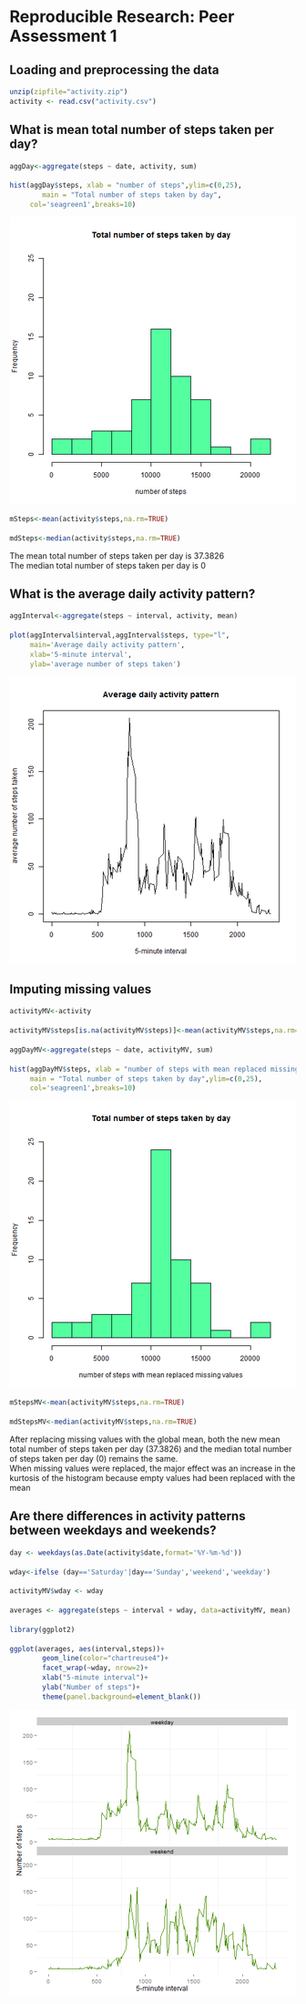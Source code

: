# Reproducible Research: Peer Assessment 1


## Loading and preprocessing the data


```r
unzip(zipfile="activity.zip")
activity <- read.csv("activity.csv")
```

## What is mean total number of steps taken per day?


```r
aggDay<-aggregate(steps ~ date, activity, sum)

hist(aggDay$steps, xlab = "number of steps",ylim=c(0,25),
        main = "Total number of steps taken by day",
     col='seagreen1',breaks=10)
```

![plot of chunk question1](figure/question1.png) 

```r
mSteps<-mean(activity$steps,na.rm=TRUE)

mdSteps<-median(activity$steps,na.rm=TRUE)
```
The mean total number of steps taken per day is 37.3826  
The median total number of steps taken per day is 0

## What is the average daily activity pattern?


```r
aggInterval<-aggregate(steps ~ interval, activity, mean)

plot(aggInterval$interval,aggInterval$steps, type="l",
     main='Average daily activity pattern',
     xlab='5-minute interval',
     ylab='average number of steps taken')
```

![plot of chunk question2](figure/question2.png) 

## Imputing missing values

```r
activityMV<-activity

activityMV$steps[is.na(activityMV$steps)]<-mean(activityMV$steps,na.rm=TRUE)

aggDayMV<-aggregate(steps ~ date, activityMV, sum)

hist(aggDayMV$steps, xlab = "number of steps with mean replaced missing values",
     main = "Total number of steps taken by day",ylim=c(0,25),
     col='seagreen1',breaks=10)
```

![plot of chunk missingvalues](figure/missingvalues.png) 

```r
mStepsMV<-mean(activityMV$steps,na.rm=TRUE)

mdStepsMV<-median(activityMV$steps,na.rm=TRUE)
```
After replacing missing values with the global mean, both the new mean total number 
of steps taken per day (37.3826) and the median total number of steps taken 
per day (0) remains the same.  
When missing values were replaced, the major effect was an increase in the kurtosis of the histogram because empty values had been replaced with the mean

## Are there differences in activity patterns between weekdays and weekends?


```r
day <- weekdays(as.Date(activity$date,format='%Y-%m-%d'))

wday<-ifelse (day=='Saturday'|day=='Sunday','weekend','weekday')

activityMV$wday <- wday

averages <- aggregate(steps ~ interval + wday, data=activityMV, mean)

library(ggplot2)

ggplot(averages, aes(interval,steps))+
        geom_line(color="chartreuse4")+
        facet_wrap(~wday, nrow=2)+
        xlab("5-minute interval")+
        ylab("Number of steps")+
        theme(panel.background=element_blank())
```

![plot of chunk question3](figure/question3.png) 
